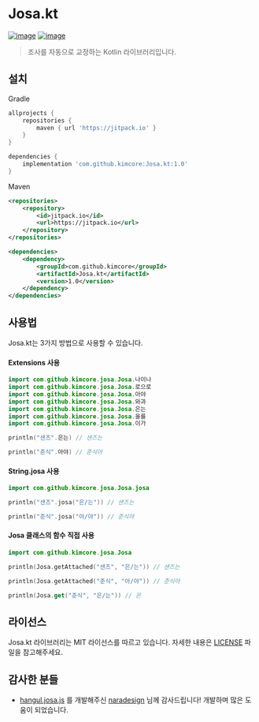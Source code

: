 # Josa.kt
[![image](https://img.shields.io/jitpack/v/github/kimcore/inko.kt?style=flat-square)](https://github.com/kimcore/inko.kt/releases)
[![image](https://img.shields.io/github/license/kimcore/inko.kt?style=flat-square)](https://github.com/kimcore/inko.kt/blob/master/LICENSE)

> 조사를 자동으로 교정하는 Kotlin 라이브러리입니다.

## 설치
Gradle
```gradle
allprojects {
    repositories {
        maven { url 'https://jitpack.io' }
    }
}

dependencies {
    implementation 'com.github.kimcore:Josa.kt:1.0'
}
```
Maven
```xml
<repositories>
    <repository>
        <id>jitpack.io</id>
        <url>https://jitpack.io</url>
    </repository>
</repositories>

<dependencies>
    <dependency>
        <groupId>com.github.kimcore</groupId>
        <artifactId>Josa.kt</artifactId>
        <version>1.0</version>
    </dependency>
</dependencies>
```
## 사용법
Josa.kt는 3가지 방법으로 사용할 수 있습니다.
#### Extensions 사용
```kotlin
import com.github.kimcore.josa.Josa.나이나
import com.github.kimcore.josa.Josa.로으로
import com.github.kimcore.josa.Josa.아야
import com.github.kimcore.josa.Josa.와과
import com.github.kimcore.josa.Josa.은는
import com.github.kimcore.josa.Josa.을를
import com.github.kimcore.josa.Josa.이가

println("샌즈".은는) // 샌즈는

println("준식".아야) // 준식아
```
#### String.josa 사용
```kotlin
import com.github.kimcore.josa.Josa.josa

println("샌즈".josa("은/는")) // 샌즈는

println("준식".josa("아/야")) // 준식아
```
#### Josa 클래스의 함수 직접 사용
```kotlin
import com.github.kimcore.josa.Josa

println(Josa.getAttached("샌즈", "은/는")) // 샌즈는

println(Josa.getAttached("준식", "아/야")) // 준식아

println(Josa.get("준식", "은/는")) // 은
```
## 라이선스
Josa.kt 라이브러리는 MIT 라이선스를 따르고 있습니다. 자세한 내용은 [LICENSE](https://github.com/JackCme/inko.py/blob/master/LICENSE) 파일을 참고해주세요.
## 감사한 분들
* [hangul.josa.js](https://github.com/naradesign/hangul.josa.js) 를 개발해주신 [naradesign](https://github.com/naradesign) 님께 감사드립니다! 개발하며 많은 도움이 되었습니다.